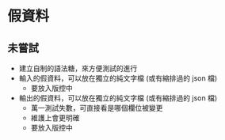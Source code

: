 # 假資料


## 未嘗試
- 建立自制的語法糖，來方便測試的進行
- 輸入的假資料，可以放在獨立的純文字檔 (或有縮排過的 json 檔)
  - 要放入版控中
- 輸出的假資料，可以放在獨立的純文字檔 (或有縮排過的 json 檔)
  - 萬一測試失數，可直接看是哪個欄位被變更
  - 維護上會更明確
  - 要放入版控中


